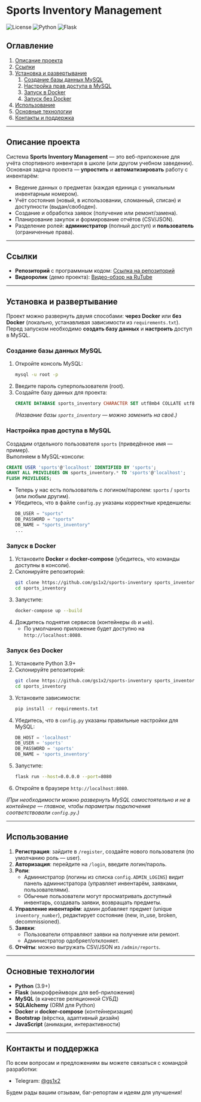 
# Sports Inventory Management

![License](https://img.shields.io/badge/license-MIT-green)
![Python](https://img.shields.io/badge/Python-3.9%2B-blue)
![Flask](https://img.shields.io/badge/Flask-2.3.x-orange)

## Оглавление
1. [Описание проекта](#описание-проекта)
2. [Ссылки](#ссылки)
3. [Установка и развертывание](#установка-и-развертывание)
   1. [Создание базы данных MySQL](#создание-базы-данных-mysql)
   2. [Настройка прав доступа в MySQL](#настройка-прав-доступа-в-mysql)
   3. [Запуск в Docker](#запуск-в-docker)
   4. [Запуск без Docker](#запуск-без-docker)
4. [Использование](#использование)
5. [Основные технологии](#основные-технологии)
6. [Контакты и поддержка](#контакты-и-поддержка)

---

## Описание проекта

Система **Sports Inventory Management** — это веб-приложение для учёта спортивного инвентаря в школе (или другом учебном заведении).  
Основная задача проекта — **упростить** и **автоматизировать** работу с инвентарём:
- Ведение данных о предметах (каждая единица с уникальным инвентарным номером).
- Учёт состояния (новый, в использовании, сломанный, списан) и доступности (выдан/свободен).
- Создание и обработка заявок (получение или ремонт/замена).
- Планирование закупок и формирование отчётов (CSV/JSON).
- Разделение ролей: **администратор** (полный доступ) и **пользователь** (ограниченные права).

---

## Ссылки 

- **Репозиторий** с программным кодом: [Ссылка на репозиторий](https://github.com/gs1x2/sports-inventory)  
- **Видеоролик** (демо проекта): [Видео-обзор на RuTube](https://rutube.ru/video/private/aa1ad6a296c3a042178304ce330e9fa5/?p=-1CqCP4rOrPre631wO0KBg)



---

## Установка и развертывание

Проект можно развернуть двумя способами: **через Docker** или **без Docker** (локально, устанавливая зависимости из `requirements.txt`).  
Перед запуском необходимо **создать базу данных** и **настроить** доступ в MySQL.

### Создание базы данных MySQL

1. Откройте консоль MySQL:
   ```bash
   mysql -u root -p
   ```
2. Введите пароль суперпользователя (root).
3. Создайте базу данных для проекта:
   ```sql
   CREATE DATABASE sports_inventory CHARACTER SET utf8mb4 COLLATE utf8mb4_unicode_ci;
   ```
   *(Название базы `sports_inventory` — можно заменить на своё.)*

### Настройка прав доступа в MySQL

Создадим отдельного пользователя `sports` (приведённое имя — пример).  
Выполняем в MySQL-консоли:
```sql
CREATE USER 'sports'@'localhost' IDENTIFIED BY 'sports';
GRANT ALL PRIVILEGES ON sports_inventory.* TO 'sports'@'localhost';
FLUSH PRIVILEGES;
```
- Теперь у нас есть пользователь с логином/паролем: `sports` / `sports` (или любым другим).
- Убедитесь, что в файле `config.py` указаны корректные креденшелы:  
  ```python
  DB_USER = "sports"
  DB_PASSWORD = "sports"
  DB_NAME = "sports_inventory"
  ...
  ```

### Запуск в Docker

1. Установите **Docker** и **docker-compose** (убедитесь, что команды доступны в консоли).  
2. Склонируйте репозиторий:
   ```bash
   git clone https://github.com/gs1x2/sports-inventory sports_inventory
   cd sports_inventory
   ```
3. Запустите:
   ```bash
   docker-compose up --build
   ```
4. Дождитесь поднятия сервисов (контейнеры `db` и `web`).  
   - По умолчанию приложение будет доступно на `http://localhost:8080`.

### Запуск без Docker

1. Установите Python 3.9+  
2. Склонируйте репозиторий:
   ```bash
   git clone https://github.com/gs1x2/sports-inventory sports_inventory
   cd sports_inventory
   ```
3. Установите зависимости:
   ```bash
   pip install -r requirements.txt
   ```
4. Убедитесь, что в `config.py` указаны правильные настройки для MySQL:
   ```python
   DB_HOST = 'localhost'
   DB_USER = 'sports'
   DB_PASSWORD = 'sports'
   DB_NAME = 'sports_inventory'
   ```
5. Запустите:
   ```bash
   flask run --host=0.0.0.0 --port=8080
   ```
6. Откройте в браузере `http://localhost:8080`.

*(При необходимости можно развернуть MySQL самостоятельно и не в контейнере — главное, чтобы параметры подключения соответствовали `config.py`.)*

---

## Использование

1. **Регистрация**: зайдите в `/register`, создайте нового пользователя (по умолчанию роль — user).  
2. **Авторизация**: перейдите на `/login`, введите логин/пароль.  
3. **Роли**:
   - Администратор (логины из списка `config.ADMIN_LOGINS`) видит панель администратора (управляет инвентарём, заявками, пользователями).  
   - Обычные пользователи могут просматривать доступный инвентарь, создавать заявки, возвращать предметы.  
4. **Управление инвентарём**: админ добавляет предмет (unique `inventory_number`), редактирует состояние (new, in_use, broken, decommissioned).  
5. **Заявки**: 
   - Пользователи отправляют заявки на получение или ремонт.  
   - Администратор одобряет/отклоняет.  
6. **Отчёты**: можно выгружать CSV/JSON из `/admin/reports`.

---

## Основные технологии

- **Python** (3.9+)  
- **Flask** (микрофреймворк для веб-приложения)  
- **MySQL** (в качестве реляционной СУБД)  
- **SQLAlchemy** (ORM для Python)  
- **Docker** и **docker-compose** (контейнеризация)  
- **Bootstrap** (вёрстка, адаптивный дизайн)  
- **JavaScript** (анимации, интерактивности)  

---

## Контакты и поддержка

По всем вопросам и предложениям вы можете связаться с командой разработки:
- Telegram: [@gs1x2](https://t.me/gs1x2)

Будем рады вашим отзывам, баг-репортам и идеям для улучшения!  
